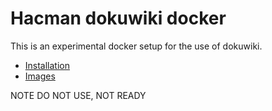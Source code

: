 # Hacman dokuwiki docker

This is an experimental docker setup for the use of dokuwiki.

  * [Installation](/docs/Install.md)
  * [Images](/docs/Images.md)

NOTE DO NOT USE, NOT READY
